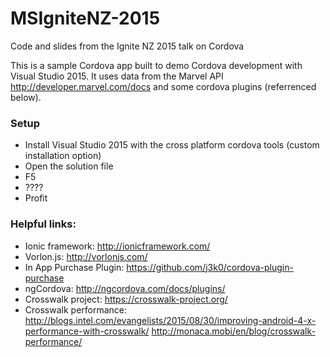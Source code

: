 # MSIgniteNZ-2015
Code and slides from the Ignite NZ 2015 talk on Cordova

This is a sample Cordova app built to demo Cordova development with Visual Studio 2015.
It uses data from the Marvel API http://developer.marvel.com/docs and some cordova plugins (referrenced below).

### Setup
* Install Visual Studio 2015 with the cross platform cordova tools (custom installation option)
* Open the solution file
* F5
* ????
* Profit




### Helpful links:
* Ionic framework: http://ionicframework.com/
* Vorlon.js: http://vorlonjs.com/
* In App Purchase Plugin: https://github.com/j3k0/cordova-plugin-purchase
* ngCordova: http://ngcordova.com/docs/plugins/
* Crosswalk project: https://crosswalk-project.org/
* Crosswalk performance: http://blogs.intel.com/evangelists/2015/08/30/improving-android-4-x-performance-with-crosswalk/ http://monaca.mobi/en/blog/crosswalk-performance/

